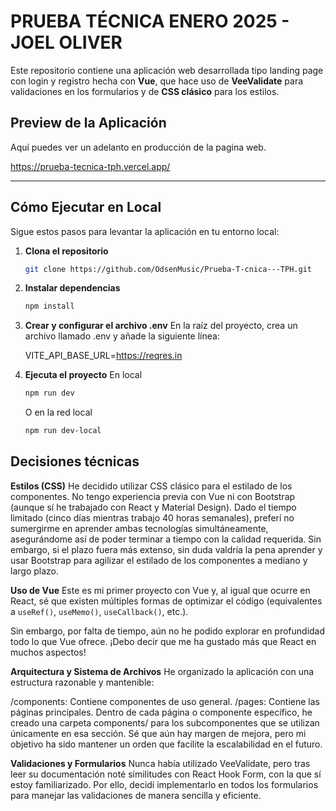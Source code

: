 # PRUEBA TÉCNICA ENERO 2025 - JOEL OLIVER

Este repositorio contiene una aplicación web desarrollada tipo landing page con login y registro hecha con **Vue**, que hace uso de **VeeValidate** para validaciones en los formularios y de **CSS clásico** para los estilos.

## Preview de la Aplicación

Aquí puedes ver un adelanto en producción de la pagina web.

https://prueba-tecnica-tph.vercel.app/

---

## Cómo Ejecutar en Local

Sigue estos pasos para levantar la aplicación en tu entorno local:

1. **Clona el repositorio**
   ```bash
   git clone https://github.com/OdsenMusic/Prueba-T-cnica---TPH.git
   ```
2. **Instalar dependencias**
   ```bash
   npm install
   ```
3. **Crear y configurar el archivo .env**
   En la raíz del proyecto, crea un archivo llamado .env y añade la siguiente línea:

   VITE_API_BASE_URL=https://reqres.in

4. **Ejecuta el proyecto**
   En local
   ```bash
   npm run dev
   ```
   O en la red local
   ```bash
   npm run dev-local
   ```

## Decisiones técnicas

**Estilos (CSS)**
He decidido utilizar CSS clásico para el estilado de los componentes. No tengo experiencia previa con Vue ni con Bootstrap (aunque sí he trabajado con React y Material Design). Dado el tiempo limitado (cinco días mientras trabajo 40 horas semanales), preferí no sumergirme en aprender ambas tecnologías simultáneamente, asegurándome así de poder terminar a tiempo con la calidad requerida. Sin embargo, si el plazo fuera más extenso, sin duda valdría la pena aprender y usar Bootstrap para agilizar el estilado de los componentes a mediano y largo plazo.

**Uso de Vue**
Este es mi primer proyecto con Vue y, al igual que ocurre en React, sé que existen múltiples formas de optimizar el código (equivalentes a `useRef()`, `useMemo()`, `useCallback()`, etc.).

Sin embargo, por falta de tiempo, aún no he podido explorar en profundidad todo lo que Vue ofrece. ¡Debo decir que me ha gustado más que React en muchos aspectos!

**Arquitectura y Sistema de Archivos**
He organizado la aplicación con una estructura razonable y mantenible:

/components: Contiene componentes de uso general.
/pages: Contiene las páginas principales.
Dentro de cada página o componente específico, he creado una carpeta components/ para los subcomponentes que se utilizan únicamente en esa sección.
Sé que aún hay margen de mejora, pero mi objetivo ha sido mantener un orden que facilite la escalabilidad en el futuro.

**Validaciones y Formularios**
Nunca había utilizado VeeValidate, pero tras leer su documentación noté similitudes con React Hook Form, con la que sí estoy familiarizado. Por ello, decidí implementarlo en todos los formularios para manejar las validaciones de manera sencilla y eficiente.
